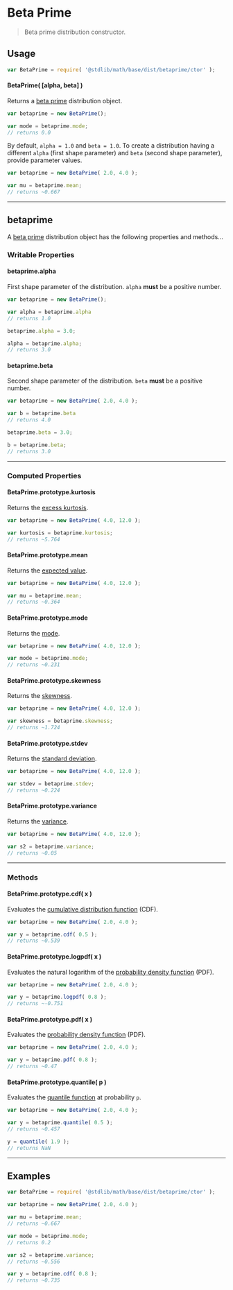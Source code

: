 # Beta Prime

> Beta prime distribution constructor.


<!-- Section to include introductory text. Make sure to keep an empty line after the intro `section` element and another before the `/section` close. -->

<section class="intro">

</section>

<!-- /.intro -->

<!-- Package usage documentation. -->

<section class="usage">

## Usage

``` javascript
var BetaPrime = require( '@stdlib/math/base/dist/betaprime/ctor' );
```

#### BetaPrime( \[alpha, beta\] )

Returns a [beta prime][betaprime] distribution object.

``` javascript
var betaprime = new BetaPrime();

var mode = betaprime.mode;
// returns 0.0
```

By default, `alpha = 1.0` and `beta = 1.0`. To create a distribution having a different `alpha` (first shape parameter) and `beta` (second shape parameter), provide parameter values.

``` javascript
var betaprime = new BetaPrime( 2.0, 4.0 );

var mu = betaprime.mean;
// returns ~0.667
```

---

## betaprime

A [beta prime][betaprime] distribution object has the following properties and methods...

### Writable Properties

#### betaprime.alpha

First shape parameter of the distribution. `alpha` __must__ be a positive number.

``` javascript
var betaprime = new BetaPrime();

var alpha = betaprime.alpha
// returns 1.0

betaprime.alpha = 3.0;

alpha = betaprime.alpha;
// returns 3.0 
```

#### betaprime.beta

Second shape parameter of the distribution. `beta` __must__ be a positive number.

``` javascript
var betaprime = new BetaPrime( 2.0, 4.0 );

var b = betaprime.beta
// returns 4.0

betaprime.beta = 3.0;

b = betaprime.beta;
// returns 3.0 
```

---

### Computed Properties

#### BetaPrime.prototype.kurtosis

Returns the [excess kurtosis][kurtosis].

``` javascript
var betaprime = new BetaPrime( 4.0, 12.0 );

var kurtosis = betaprime.kurtosis;
// returns ~5.764
```

#### BetaPrime.prototype.mean

Returns the [expected value][expected-value].

``` javascript
var betaprime = new BetaPrime( 4.0, 12.0 );

var mu = betaprime.mean;
// returns ~0.364
```

#### BetaPrime.prototype.mode

Returns the [mode][mode].

``` javascript
var betaprime = new BetaPrime( 4.0, 12.0 );

var mode = betaprime.mode;
// returns ~0.231
```

#### BetaPrime.prototype.skewness

Returns the [skewness][skewness].

``` javascript
var betaprime = new BetaPrime( 4.0, 12.0 );

var skewness = betaprime.skewness;
// returns ~1.724
```

#### BetaPrime.prototype.stdev

Returns the [standard deviation][standard-deviation].

``` javascript
var betaprime = new BetaPrime( 4.0, 12.0 );

var stdev = betaprime.stdev;
// returns ~0.224
```

#### BetaPrime.prototype.variance

Returns the [variance][variance].

``` javascript
var betaprime = new BetaPrime( 4.0, 12.0 );

var s2 = betaprime.variance;
// returns ~0.05
```

---

### Methods

#### BetaPrime.prototype.cdf( x )

Evaluates the [cumulative distribution function][cdf] (CDF).

``` javascript
var betaprime = new BetaPrime( 2.0, 4.0 );

var y = betaprime.cdf( 0.5 );
// returns ~0.539
```

#### BetaPrime.prototype.logpdf( x )

Evaluates the natural logarithm of the [probability density function][pdf] (PDF).

``` javascript
var betaprime = new BetaPrime( 2.0, 4.0 );

var y = betaprime.logpdf( 0.8 );
// returns ~-0.751
```

#### BetaPrime.prototype.pdf( x )

Evaluates the [probability density function][pdf] (PDF).

``` javascript
var betaprime = new BetaPrime( 2.0, 4.0 );

var y = betaprime.pdf( 0.8 );
// returns ~0.47
```

#### BetaPrime.prototype.quantile( p )

Evaluates the [quantile function][quantile-function] at probability `p`.

``` javascript
var betaprime = new BetaPrime( 2.0, 4.0 );

var y = betaprime.quantile( 0.5 );
// returns ~0.457

y = quantile( 1.9 );
// returns NaN
```

</section>

<!-- /.usage -->

<!-- Package usage notes. Make sure to keep an empty line after the `section` element and another before the `/section` close. -->

<section class="notes">

</section>

<!-- /.notes -->

<!-- Package usage examples. -->

---

<section class="examples">

## Examples

``` javascript
var BetaPrime = require( '@stdlib/math/base/dist/betaprime/ctor' );

var betaprime = new BetaPrime( 2.0, 4.0 );

var mu = betaprime.mean;
// returns ~0.667

var mode = betaprime.mode;
// returns 0.2

var s2 = betaprime.variance;
// returns ~0.556

var y = betaprime.cdf( 0.8 );
// returns ~0.735
```

</section>

<!-- /.examples -->

<!-- Section to include cited references. If references are included, add a horizontal rule *before* the section. Make sure to keep an empty line after the `section` element and another before the `/section` close. -->

<section class="references">

</section>

<!-- /.references -->

<!-- Section for all links. Make sure to keep an empty line after the `section` element and another before the `/section` close. -->

<section class="links">

[betaprime]: https://en.wikipedia.org/wiki/Beta_prime_distribution

[cdf]: https://en.wikipedia.org/wiki/Cumulative_distribution_function
[pdf]: https://en.wikipedia.org/wiki/Probability_density_function
[quantile-function]: https://en.wikipedia.org/wiki/Quantile_function

[expected-value]: https://en.wikipedia.org/wiki/Expected_value
[kurtosis]: https://en.wikipedia.org/wiki/Kurtosis
[mode]: https://en.wikipedia.org/wiki/Mode_%28statistics%29
[skewness]: https://en.wikipedia.org/wiki/Skewness
[standard-deviation]: https://en.wikipedia.org/wiki/Standard_deviation
[variance]: https://en.wikipedia.org/wiki/Variance

</section>

<!-- /.links -->
